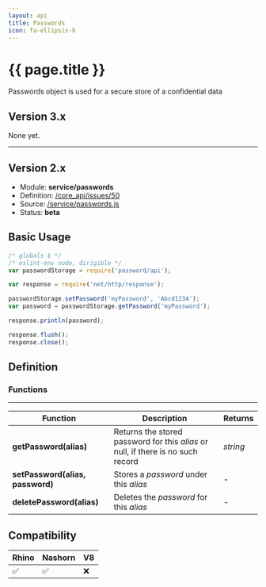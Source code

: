 ```yaml
---
layout: api
title: Passwords
icon: fa-ellipsis-h
---
```


{{ page.title }}
===

Passwords object is used for a secure store of a confidential data

Version 3.x
---

None yet.

---


Version 2.x
---

- Module: **service/passwords**
- Definition: [/core_api/issues/50](https://github.com/dirigiblelabs/core_api/issues/50)
- Source: [/service/passwords.js](https://github.com/dirigiblelabs/core_api/blob/master/core_api/ScriptingServices/service/passwords.js)
- Status: **beta**

Basic Usage
---

```javascript
/* globals $ */
/* eslint-env node, dirigible */
var passwordStorage = require('password/api');

var response = require('net/http/response');

passwordStorage.setPassword('myPassword', 'Abcd1234');
var password = passwordStorage.getPassword('myPassword');

response.println(password);

response.flush();
response.close();
```


Definition
---

### Functions

---

Function     | Description | Returns
------------ | ----------- | --------
**getPassword(alias)** | Returns the stored password for this *alias* or null, if there is no such record | *string*
**setPassword(alias, password)** | Stores a *password* under this *alias* | -
**deletePassword(alias)** | Deletes the *password* for this *alias* | -

Compatibility
---

Rhino | Nashorn | V8
----- | ------- | --------
 ✅  | ✅  | ❌
